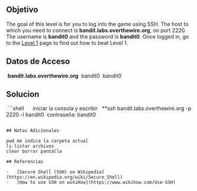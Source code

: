 
## Objetivo

The goal of this level is for you to log into the game using SSH. The host to which you need to connect is **bandit.labs.overthewire.org**, on port 2220. The username is **bandit0** and the password is **bandit0**. Once logged in, go to the [Level 1](https://overthewire.org/wargames/bandit/bandit1.html) page to find out how to beat Level 1.

## Datos de Acceso

 **bandit.labs.overthewire.org**
 bandit0
 bandit0

## Solucion

 ```shell
  
  iniciar la consola y escribir   **ssh bandit.labs.overthewire.org -p 2220 -l bandit0
 contraseña: bandit0
```

## Notas Adicionales

pwd me indica la carpeta actual
ls listar archivos
clear borrar pantalla

## Referencias

-   [Secure Shell (SSH) on Wikipedia](https://en.wikipedia.org/wiki/Secure_Shell)
-   [How to use SSH on wikiHow](https://www.wikihow.com/Use-SSH)
